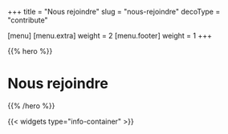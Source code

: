 +++
title = "Nous rejoindre"
slug = "nous-rejoindre"
decoType = "contribute"

[menu]
	[menu.extra]
		weight = 2
	[menu.footer]
		weight = 1
+++

{{% hero %}}

# Nous rejoindre

{{% /hero %}}

{{< widgets type="info-container" >}}
